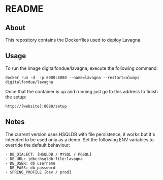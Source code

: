 README
======

## About ##

This repository contains the Dockerfiles used to deploy Lavagna.

## Usage ##

To run the image digitalfondue/lavagna, execute the following command:

```
docker run -d  -p 8080:8080 --name=lavagna --restart=always digitalfondue/lavagna
```

Once that the container is up and running just go to this address to finish the setup:

```
http://[website]:8080/setup
```

## Notes ##

The current version uses HSQLDB with file persistence, it works but it's intended to be used only as a demo.
Set the following ENV variables to override the default behaviour:

    - DB_DIALECT: [HSQLDB / MYSQL / PGSQL]
    - DB_URL: jdbc:hsqldb:file:lavagna 
    - DB_USER: db username
    - DB_PASS: db password
    - SPRING_PROFILE [dev / prod]
